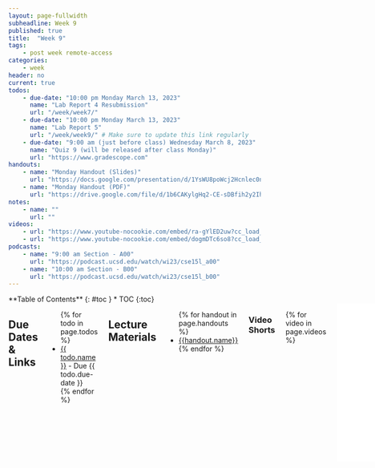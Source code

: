 ```yaml
---
layout: page-fullwidth
subheadline: Week 9
published: true
title:  "Week 9"
tags:
    - post week remote-access
categories:
    - week
header: no
current: true
todos:
    - due-date: "10:00 pm Monday March 13, 2023"
      name: "Lab Report 4 Resubmission"
      url: "/week/week7/"
    - due-date: "10:00 pm Monday March 13, 2023"
      name: "Lab Report 5"
      url: "/week/week9/" # Make sure to update this link regularly
    - due-date: "9:00 am (just before class) Wednesday March 8, 2023"
      name: "Quiz 9 (will be released after class Monday)"
      url: "https://www.gradescope.com"
handouts:
    - name: "Monday Handout (Slides)"
      url: "https://docs.google.com/presentation/d/1YsWU8poWcj2Hcnlec0n55ObcfCxeUEFP4gel52Nan1A/edit?usp=sharing"
    - name: "Monday Handout (PDF)"
      url: "https://drive.google.com/file/d/1b6CAKylgHq2-CE-sDBfih2y2IhnmOtvM/view?usp=sharing"
notes:
    - name: ""
      url: ""
videos:
    - url: "https://www.youtube-nocookie.com/embed/ra-gYlED2uw?cc_load_policy=1"
    - url: "https://www.youtube-nocookie.com/embed/dogmDTc6so8?cc_load_policy=1"
podcasts:
    - name: "9:00 am Section - A00"
      url: "https://podcast.ucsd.edu/watch/wi23/cse15l_a00"
    - name: "10:00 am Section - B00"
      url: "https://podcast.ucsd.edu/watch/wi23/cse15l_b00"
---
```


<div class="row">
<div class="medium-4 medium-push-8 columns" markdown="1">
<div class="panel radius fixed-toc"  data-options="sticky_on:large" markdown="1">
**Table of Contents**
{: #toc }
*  TOC
{:toc}
</div>
</div><!-- /.medium-4.columns -->

<div class="medium-8 medium-pull-4 columns" markdown="1">

## Due Dates & Links

<ul>
{% for todo in page.todos %}
<li><a href="{{ todo.url }}">{{ todo.name }}</a> - Due {{ todo.due-date }}</li>
{% endfor %}
</ul>

## Lecture Materials
<ul>
{% for handout in page.handouts %}
<li><a href="{{handout.url}}">{{handout.name}}</a></li>
{% endfor %}
</ul>

### Video Shorts

{% for video in page.videos %}
<iframe width="560" height="315" src="{{video.url}}" title="YouTube video player" frameborder="0" allow="accelerometer; autoplay; clipboard-write; encrypted-media; gyroscope; picture-in-picture; web-share" allowfullscreen></iframe> 
{% endfor %}

<!-- ### In-class notes
{% for note in page.notes %}
<a href="{{ note.url }}">{{ note.name }}</a>
<iframe src="{{ note.url }}/preview" width="640" height="480" allow="autoplay"></iframe>
{% endfor %} -->

### Links to Podcast
**Note:** Links will require you to log in as a UCSD student
<ul>
{% for link in page.podcasts %} 
<li><a href="{{link.url}}">{{link.name}}</a></li>
{% endfor %}
</ul>

<!-- ## Lab Tasks -->

---
**Lecture Materials and Lab Tasks coming soon!**   